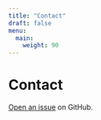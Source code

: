 ```yaml
---
title: "Contact"
draft: false
menu:
  main:
    weight: 90
---
```


# Contact

[Open an issue](https://github.com/lukashchu/hugo-mock-landing-page-autodeployed/issues/new) on GitHub.
